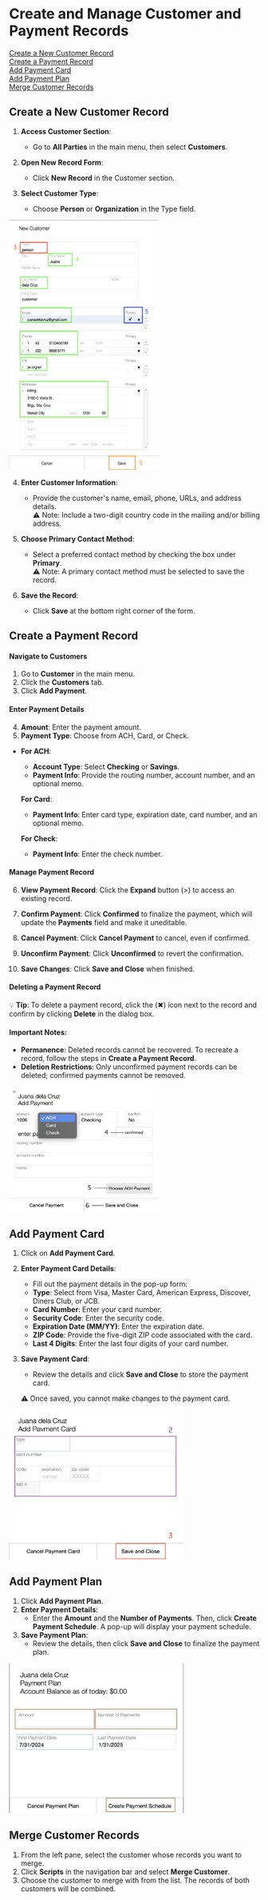 
# Create and Manage Customer and Payment Records

[Create a New Customer Record](#create-a-new-customer-record) <br>
[Create a Payment Record](#create-a-payment-record) <br>
[Add Payment Card](#add-payment-card) <br>
[Add Payment Plan](#add-payment-plan) <br>
[Merge Customer Records](#merge-customer-records) <br>
## Create a New Customer Record

1. **Access Customer Section**:
    
    - Go to **All Parties** in the main menu, then select **Customers**.
2. **Open New Record Form**:
    
    - Click **New Record** in the Customer section.
3. **Select Customer Type**:
    
    - Choose **Person** or **Organization** in the Type field. 

<img src="https://github.com/Fx-Professional-Services/HorizonDocs/blob/staging/Horizon%20User%20Guide/00%20Assets/13_create_a_new_customer_record.png" width="300" height="500">

4. **Enter Customer Information**:
    
    - Provide the customer's name, email, phone, URLs, and address details. <br>
		⚠️ Note: Include a two-digit country code in the mailing and/or billing address.
5. **Choose Primary Contact Method**:
    
    - Select a preferred contact method by checking the box under **Primary**. <br>
     ⚠️ Note: A primary contact method must be selected to save the record.
6. **Save the Record**:
    
    - Click **Save** at the bottom right corner of the form.

## Create a Payment Record

#### Navigate to Customers

1. Go to **Customer** in the main menu.
2. Click the **Customers** tab.
3. Click **Add Payment**.

#### Enter Payment Details

4. **Amount**: Enter the payment amount.
5. **Payment Type**: Choose from ACH, Card, or Check.

- **For ACH**:
    
    - **Account Type**: Select **Checking** or **Savings**.
    - **Payment Info**: Provide the routing number, account number, and an optional memo.
    
    **For Card**:
    
    - **Payment Info**: Enter card type, expiration date, card number, and an optional memo.
    
    **For Check**:
    - **Payment Info**: Enter the check number.

#### Manage Payment Record
6. **View Payment Record**: Click the **Expand** button (>) to access an existing record.  
    
7. **Confirm Payment**: Click **Confirmed** to finalize the payment, which will update the **Payments** field and make it uneditable.
8. **Cancel Payment**: Click **Cancel Payment** to cancel, even if confirmed.
9. **Unconfirm Payment**: Click **Unconfirmed** to revert the confirmation.
10. **Save Changes**: Click **Save and Close** when finished.

#### Deleting a Payment Record

💡 **Tip**: To delete a payment record, click the (✖︎) icon next to the record and confirm by clicking **Delete** in the dialog box.

#### Important Notes:

- **Permanence**: Deleted records cannot be recovered. To recreate a record, follow the steps in **Create a Payment Record**.
- **Deletion Restrictions**: Only unconfirmed payment records can be deleted; confirmed payments cannot be removed.

<img src="https://github.com/Fx-Professional-Services/HorizonDocs/blob/staging/Horizon%20User%20Guide/00%20Assets/14_confirm_process_save_add_payment.png" width="300" height="250">

## Add Payment Card

1. Click on **Add Payment Card**.
2. **Enter Payment Card Details**:
    - Fill out the payment details in the pop-up form:
    - **Type**: Select from Visa, Master Card, American Express, Discover, Diners Club, or JCB.
    - **Card Number**: Enter your card number.
    - **Security Code**: Enter the security code.
    - **Expiration Date (MM/YY)**: Enter the expiration date.
    - **ZIP Code**: Provide the five-digit ZIP code associated with the card.
    - **Last 4 Digits**: Enter the last four digits of your card number.
3. **Save Payment Card**:
    
    - Review the details and click **Save and Close** to store the payment card.

	⚠️ Once saved, you cannot make changes to the payment card.

<img src="https://github.com/Fx-Professional-Services/HorizonDocs/blob/staging/Horizon%20User%20Guide/00%20Assets/15_add_payment_card.png" width="350" height="300">

## Add Payment Plan

1. Click **Add Payment Plan**.
2. **Enter Payment Details**:
    - Enter the **Amount** and the **Number of Payments**. Then, click **Create Payment Schedule**. A pop-up will display your payment schedule.
3. **Save Payment Plan**:
    - Review the details, then click **Save and Close** to finalize the payment plan.

<img src="https://github.com/Fx-Professional-Services/HorizonDocs/blob/staging/Horizon%20User%20Guide/00%20Assets/16_add_payment_plan.png" width="350" height="300">

## Merge Customer Records

1. From the left pane, select the customer whose records you want to merge.
2. Click **Scripts** in the navigation bar and select **Merge Customer**.
3. Choose the customer to merge with from the list. The records of both customers will be combined.